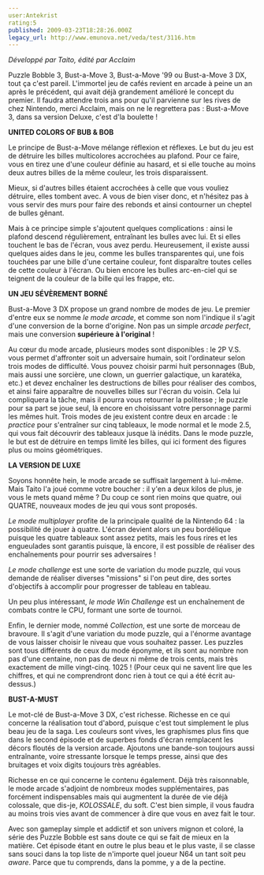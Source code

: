 ```yaml
---
user:Antekrist
rating:5
published: 2009-03-23T18:28:26.000Z
legacy_url: http://www.emunova.net/veda/test/3116.htm
---
```

_Développé par Taito, édité par Acclaim_  

  

Puzzle Bobble 3, Bust-a-Move 3, Bust-a-Move '99 ou Bust-a-Move 3 DX, tout ça c'est pareil. L'immortel jeu de cafés revient en arcade à peine un an après le précédent, qui avait déjà grandement amélioré le concept du premier. Il faudra attendre trois ans pour qu'il parvienne sur les rives de chez Nintendo, merci Acclaim, mais on ne le regrettera pas : Bust-a-Move 3, dans sa version Deluxe, c'est d'la boulette !  

  

**UNITED COLORS OF BUB & BOB**  

Le principe de Bust-a-Move mélange réflexion et réflexes. Le but du jeu est de détruire les billes multicolores accrochées au plafond. Pour ce faire, vous en tirez une d'une couleur définie au hasard, et si elle touche au moins deux autres billes de la même couleur, les trois disparaissent.  

Mieux, si d'autres billes étaient accrochées à celle que vous vouliez détruire, elles tombent avec. A vous de bien viser donc, et n'hésitez pas à vous servir des murs pour faire des rebonds et ainsi contourner un cheptel de bulles gênant.  

Mais à ce principe simple s'ajoutent quelques complications : ainsi le plafond descend régulièrement, entraînant les bulles avec lui. Et si elles touchent le bas de l'écran, vous avez perdu. Heureusement, il existe aussi quelques aides dans le jeu, comme les bulles transparentes qui, une fois touchées par une bille d'une certaine couleur, font disparaître toutes celles de cette couleur à l'écran. Ou bien encore les bulles arc-en-ciel qui se teignent de la couleur de la bille qui les frappe, etc.  

  

**UN JEU SÉVÈREMENT BORNÉ**  

Bust-a-Move 3 DX propose un grand nombre de modes de jeu. Le premier d'entre eux se nomme _le mode arcade_, et comme son nom l'indique il s'agit d'une conversion de la borne d'origine. Non pas un simple _arcade perfect_, mais une conversion **supérieure à l'original** !  

Au cœur du mode arcade, plusieurs modes sont disponibles : le 2P V.S. vous permet d'affronter soit un adversaire humain, soit l'ordinateur selon trois modes de difficulté. Vous pouvez choisir parmi huit personnages (Bub, mais aussi une sorcière, une clown, un guerrier galactique, un karatéka, etc.) et devez enchaîner les destructions de billes pour réaliser des combos, et ainsi faire apparaître de nouvelles billes sur l'écran du voisin. Cela lui compliquera la tâche, mais il pourra vous retourner la politesse ; le puzzle pour sa part se joue seul, là encore en choisissant votre personnage parmi les mêmes huit. Trois modes de jeu existent contre deux en arcade : le _practice_ pour s'entraîner sur cinq tableaux, le mode normal et le mode 2.5, qui vous fait découvrir des tableaux jusque là inédits. Dans le mode puzzle, le but est de détruire en temps limité les billes, qui ici forment des figures plus ou moins géométriques.  

  

**LA VERSION DE LUXE**  

Soyons honnête hein, le mode arcade se suffisait largement à lui-même. Mais Taito l'a joué comme votre boucher : il y'en a deux kilos de plus, je vous le mets quand même ? Du coup ce sont rien moins que quatre, oui QUATRE, nouveaux modes de jeu qui vous sont proposés.  

_Le mode multiplayer_ profite de la principale qualité de la Nintendo 64 : la possibilité de jouer à quatre. L'écran devient alors un peu bordélique puisque les quatre tableaux sont assez petits, mais les fous rires et les engueulades sont garantis puisque, là encore, il est possible de réaliser des enchaînements pour pourrir ses adversaires !  

_Le mode challenge_ est une sorte de variation du mode puzzle, qui vous demande de réaliser diverses "missions" si l'on peut dire, des sortes d'objectifs à accomplir pour progresser de tableau en tableau.  

Un peu plus intéressant, _le mode Win Challenge_ est un enchaînement de combats contre le CPU, formant une sorte de tournoi.  

Enfin, le dernier mode, nommé _Collection_, est une sorte de morceau de bravoure. Il s'agit d'une variation du mode puzzle, qui a l'énorme avantage de vous laisser choisir le niveau que vous souhaitez passer. Les puzzles sont tous différents de ceux du mode éponyme, et ils sont au nombre non pas d'une centaine, non pas de deux ni même de trois cents, mais très exactement de mille vingt-cinq. 1025 ! (Pour ceux qui ne savent lire que les chiffres, et qui ne comprendront donc rien à tout ce qui a été écrit au-dessus.)  

  

**BUST-A-MUST**  

Le mot-clé de Bust-a-Move 3 DX, c'est richesse. Richesse en ce qui concerne la réalisation tout d'abord, puisque c'est tout simplement le plus beau jeu de la saga. Les couleurs sont vives, les graphismes plus fins que dans le second épisode et de superbes fonds d'écran remplacent les décors floutés de la version arcade. Ajoutons une bande-son toujours aussi entraînante, voire stressante lorsque le temps presse, ainsi que des bruitages et voix digits toujours très agréables.  

Richesse en ce qui concerne le contenu également. Déjà très raisonnable, le mode arcade s'adjoint de nombreux modes supplémentaires, pas forcément indispensables mais qui augmentent la durée de vie déjà colossale, que dis-je, _KOLOSSALE_, du soft. C'est bien simple, il vous faudra au moins trois vies avant de commencer à dire que vous en avez fait le tour.  

Avec son gameplay simple et addictif et son univers mignon et coloré, la série des Puzzle Bobble est sans doute ce qui se fait de mieux en la matière. Cet épisode étant en outre le plus beau et le plus vaste, il se classe sans souci dans la top liste de n'importe quel joueur N64 un tant soit peu _aware_. Parce que tu comprends, dans la pomme, y a de la pectine.